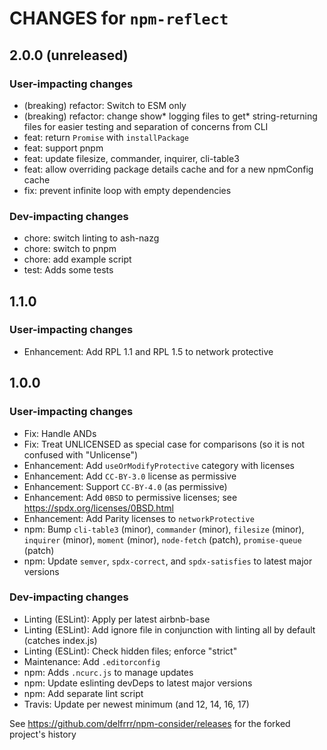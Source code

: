 # CHANGES for `npm-reflect`

## 2.0.0 (unreleased)

### User-impacting changes

- (breaking) refactor: Switch to ESM only
- (breaking) refactor: change show* logging files to get\* string-returning
    files for easier testing and separation of concerns from CLI
- feat: return `Promise` with `installPackage`
- feat: support pnpm
- feat: update filesize, commander, inquirer, cli-table3
- feat: allow overriding package details cache and for a new npmConfig cache
- fix: prevent infinite loop with empty dependencies

### Dev-impacting changes

- chore: switch linting to ash-nazg
- chore: switch to pnpm
- chore: add example script
- test: Adds some tests

## 1.1.0

### User-impacting changes

- Enhancement: Add RPL 1.1 and RPL 1.5 to network protective

## 1.0.0

### User-impacting changes

- Fix: Handle ANDs
- Fix: Treat UNLICENSED as special case for comparisons (so it is not
    confused with "Unlicense")
- Enhancement: Add `useOrModifyProtective` category with licenses
- Enhancement: Add `CC-BY-3.0` license as permissive
- Enhancement: Support `CC-BY-4.0` (as permissive)
- Enhancement: Add `0BSD` to permissive licenses; see
    https://spdx.org/licenses/0BSD.html
- Enhancement: Add Parity licenses to `networkProtective`
- npm: Bump `cli-table3` (minor), `commander` (minor), `filesize` (minor),
    `inquirer` (minor), `moment` (minor), `node-fetch` (patch),
    `promise-queue` (patch)
- npm: Update `semver`, `spdx-correct`, and `spdx-satisfies` to latest major
    versions

### Dev-impacting changes

- Linting (ESLint): Apply per latest airbnb-base
- Linting (ESLint): Add ignore file in conjunction with linting all by default
    (catches index.js)
- Linting (ESLint): Check hidden files; enforce "strict"
- Maintenance: Add `.editorconfig`
- npm: Adds `.ncurc.js` to manage updates
- npm: Update eslinting devDeps to latest major versions
- npm: Add separate lint script
- Travis: Update per newest minimum (and 12, 14, 16, 17)

See https://github.com/delfrrr/npm-consider/releases for the forked project's history
